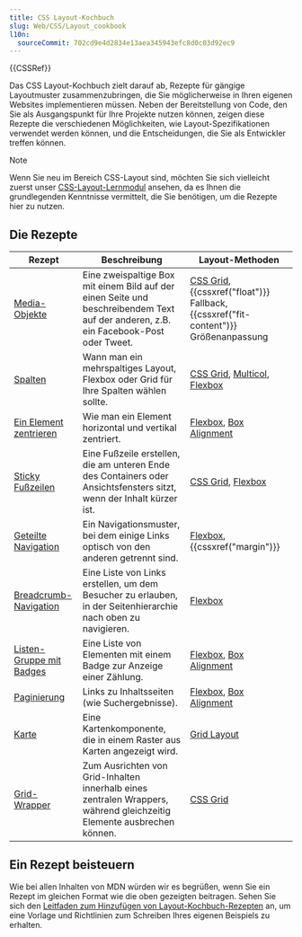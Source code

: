 ```yaml
---
title: CSS Layout-Kochbuch
slug: Web/CSS/Layout_cookbook
l10n:
  sourceCommit: 702cd9e4d2834e13aea345943efc8d0c03d92ec9
---
```


{{CSSRef}}

Das CSS Layout-Kochbuch zielt darauf ab, Rezepte für gängige Layoutmuster zusammenzubringen, die Sie möglicherweise in Ihren eigenen Websites implementieren müssen. Neben der Bereitstellung von Code, den Sie als Ausgangspunkt für Ihre Projekte nutzen können, zeigen diese Rezepte die verschiedenen Möglichkeiten, wie Layout-Spezifikationen verwendet werden können, und die Entscheidungen, die Sie als Entwickler treffen können.

> [!NOTE]
> Wenn Sie neu im Bereich CSS-Layout sind, möchten Sie sich vielleicht zuerst unser [CSS-Layout-Lernmodul](/de/docs/Learn_web_development/Core/CSS_layout) ansehen, da es Ihnen die grundlegenden Kenntnisse vermittelt, die Sie benötigen, um die Rezepte hier zu nutzen.

## Die Rezepte

| Rezept                                                                              | Beschreibung                                                                                                                         | Layout-Methoden                                                                                                                                     |
| ----------------------------------------------------------------------------------- | ------------------------------------------------------------------------------------------------------------------------------------ | --------------------------------------------------------------------------------------------------------------------------------------------------- |
| [Media-Objekte](/de/docs/Web/CSS/Layout_cookbook/Media_objects)                     | Eine zweispaltige Box mit einem Bild auf der einen Seite und beschreibendem Text auf der anderen, z.B. ein Facebook-Post oder Tweet. | [CSS Grid](/de/docs/Web/CSS/CSS_grid_layout), {{cssxref("float")}} Fallback, {{cssxref("fit-content")}} Größenanpassung                             |
| [Spalten](/de/docs/Web/CSS/Layout_cookbook/Column_layouts)                          | Wann man ein mehrspaltiges Layout, Flexbox oder Grid für Ihre Spalten wählen sollte.                                                 | [CSS Grid](/de/docs/Web/CSS/CSS_grid_layout), [Multicol](/de/docs/Web/CSS/CSS_multicol_layout), [Flexbox](/de/docs/Web/CSS/CSS_flexible_box_layout) |
| [Ein Element zentrieren](/de/docs/Web/CSS/Layout_cookbook/Center_an_element)        | Wie man ein Element horizontal und vertikal zentriert.                                                                               | [Flexbox](/de/docs/Web/CSS/CSS_flexible_box_layout), [Box Alignment](/de/docs/Web/CSS/CSS_box_alignment)                                            |
| [Sticky Fußzeilen](/de/docs/Web/CSS/Layout_cookbook/Sticky_footers)                 | Eine Fußzeile erstellen, die am unteren Ende des Containers oder Ansichtsfensters sitzt, wenn der Inhalt kürzer ist.                 | [CSS Grid](/de/docs/Web/CSS/CSS_grid_layout), [Flexbox](/de/docs/Web/CSS/CSS_flexible_box_layout)                                                   |
| [Geteilte Navigation](/de/docs/Web/CSS/Layout_cookbook/Split_Navigation)            | Ein Navigationsmuster, bei dem einige Links optisch von den anderen getrennt sind.                                                   | [Flexbox](/de/docs/Web/CSS/CSS_flexible_box_layout), {{cssxref("margin")}}                                                                          |
| [Breadcrumb-Navigation](/de/docs/Web/CSS/Layout_cookbook/Breadcrumb_Navigation)     | Eine Liste von Links erstellen, um dem Besucher zu erlauben, in der Seitenhierarchie nach oben zu navigieren.                        | [Flexbox](/de/docs/Web/CSS/CSS_flexible_box_layout)                                                                                                 |
| [Listen-Gruppe mit Badges](/de/docs/Web/CSS/Layout_cookbook/List_group_with_badges) | Eine Liste von Elementen mit einem Badge zur Anzeige einer Zählung.                                                                  | [Flexbox](/de/docs/Web/CSS/CSS_flexible_box_layout), [Box Alignment](/de/docs/Web/CSS/CSS_box_alignment)                                            |
| [Paginierung](/de/docs/Web/CSS/Layout_cookbook/Pagination)                          | Links zu Inhaltsseiten (wie Suchergebnisse).                                                                                         | [Flexbox](/de/docs/Web/CSS/CSS_flexible_box_layout), [Box Alignment](/de/docs/Web/CSS/CSS_box_alignment)                                            |
| [Karte](/de/docs/Web/CSS/Layout_cookbook/Card)                                      | Eine Kartenkomponente, die in einem Raster aus Karten angezeigt wird.                                                                | [Grid Layout](/de/docs/Web/CSS/CSS_grid_layout)                                                                                                     |
| [Grid-Wrapper](/de/docs/Web/CSS/Layout_cookbook/Grid_wrapper)                       | Zum Ausrichten von Grid-Inhalten innerhalb eines zentralen Wrappers, während gleichzeitig Elemente ausbrechen können.                | [CSS Grid](/de/docs/Web/CSS/CSS_grid_layout)                                                                                                        |

## Ein Rezept beisteuern

Wie bei allen Inhalten von MDN würden wir es begrüßen, wenn Sie ein Rezept im gleichen Format wie die oben gezeigten beitragen. Sehen Sie sich den [Leitfaden zum Hinzufügen von Layout-Kochbuch-Rezepten](/de/docs/Web/CSS/Layout_cookbook/Contribute_a_recipe) an, um eine Vorlage und Richtlinien zum Schreiben Ihres eigenen Beispiels zu erhalten.
